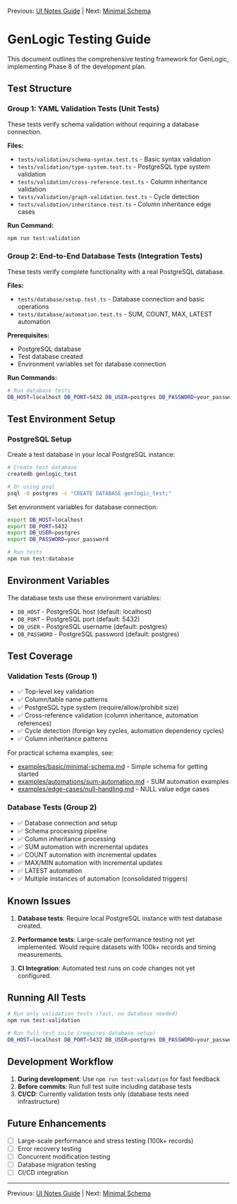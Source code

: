 Previous: [UI Notes Guide](guides/ui-notes-guide.md) | Next: [Minimal Schema](examples/basic/minimal-schema.md)

# GenLogic Testing Guide

This document outlines the comprehensive testing framework for GenLogic, implementing Phase 8 of the development plan.

## Test Structure

### Group 1: YAML Validation Tests (Unit Tests)
These tests verify schema validation without requiring a database connection.

**Files:**
- `tests/validation/schema-syntax.test.ts` - Basic syntax validation
- `tests/validation/type-system.test.ts` - PostgreSQL type system validation
- `tests/validation/cross-reference.test.ts` - Column inheritance validation
- `tests/validation/graph-validation.test.ts` - Cycle detection
- `tests/validation/inheritance.test.ts` - Column inheritance edge cases

**Run Command:**
```bash
npm run test:validation
```

### Group 2: End-to-End Database Tests (Integration Tests)
These tests verify complete functionality with a real PostgreSQL database.

**Files:**
- `tests/database/setup.test.ts` - Database connection and basic operations
- `tests/database/automation.test.ts` - SUM, COUNT, MAX, LATEST automation

**Prerequisites:**
- PostgreSQL database
- Test database created
- Environment variables set for database connection

**Run Commands:**
```bash
# Run database tests
DB_HOST=localhost DB_PORT=5432 DB_USER=postgres DB_PASSWORD=your_password npm run test:database
```

## Test Environment Setup

### PostgreSQL Setup

Create a test database in your local PostgreSQL instance:

```bash
# Create test database
createdb genlogic_test

# Or using psql
psql -U postgres -c "CREATE DATABASE genlogic_test;"
```

Set environment variables for database connection:

```bash
export DB_HOST=localhost
export DB_PORT=5432
export DB_USER=postgres
export DB_PASSWORD=your_password

# Run tests
npm run test:database
```

## Environment Variables

The database tests use these environment variables:

- `DB_HOST` - PostgreSQL host (default: localhost)
- `DB_PORT` - PostgreSQL port (default: 5432)
- `DB_USER` - PostgreSQL username (default: postgres)
- `DB_PASSWORD` - PostgreSQL password (default: postgres)

## Test Coverage

### Validation Tests (Group 1)
- ✅ Top-level key validation
- ✅ Column/table name patterns
- ✅ PostgreSQL type system (require/allow/prohibit size)
- ✅ Cross-reference validation (column inheritance, automation references)
- ✅ Cycle detection (foreign key cycles, automation dependency cycles)
- ✅ Column inheritance patterns

For practical schema examples, see:
- [examples/basic/minimal-schema.md](examples/basic/minimal-schema.md) - Simple schema for getting started
- [examples/automations/sum-automation.md](examples/automations/sum-automation.md) - SUM automation examples
- [examples/edge-cases/null-handling.md](examples/edge-cases/null-handling.md) - NULL value edge cases

### Database Tests (Group 2)
- ✅ Database connection and setup
- ✅ Schema processing pipeline
- ✅ Column inheritance processing
- ✅ SUM automation with incremental updates
- ✅ COUNT automation with incremental updates
- ✅ MAX/MIN automation with incremental updates
- ✅ LATEST automation
- ✅ Multiple instances of automation (consolidated triggers)

## Known Issues

1. **Database tests**: Require local PostgreSQL instance with test database created.

2. **Performance tests**: Large-scale performance testing not yet implemented. Would require datasets with 100k+ records and timing measurements.

3. **CI Integration**: Automated test runs on code changes not yet configured.

## Running All Tests

```bash
# Run only validation tests (fast, no database needed)
npm run test:validation

# Run full test suite (requires database setup)
DB_HOST=localhost DB_PORT=5432 DB_USER=postgres DB_PASSWORD=your_password npm test
```

## Development Workflow

1. **During development**: Use `npm run test:validation` for fast feedback
2. **Before commits**: Run full test suite including database tests
3. **CI/CD**: Currently validation tests only (database tests need infrastructure)

## Future Enhancements

- [ ] Large-scale performance and stress testing (100k+ records)
- [ ] Error recovery testing
- [ ] Concurrent modification testing
- [ ] Database migration testing
- [ ] CI/CD integration

---

Previous: [UI Notes Guide](guides/ui-notes-guide.md) | Next: [Minimal Schema](examples/basic/minimal-schema.md)
